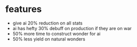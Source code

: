 # features
- give ai 20% reduction on all stats
- ai has hefty 30% debuff on production if they are on war
- 50% more time to construct wonder for ai
- 50% less yield on natural wonders
